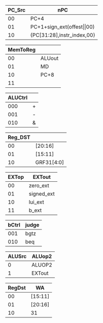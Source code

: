 | PC_Src | nPC                         |
| ------ | --------------------------- |
| 00     | PC+4                        |
| 01     | PC+1+sign_ext(offest\|\|00) |
| 10     | {PC[31:28],instr_index,00}  |

| MemToReg |        |
| -------- | ------ |
| 00       | ALUout |
| 01       | MD     |
| 10       | PC+8   |
| 11       |      |

| ALUCtrl |      |
| ------- | ---- |
| 000     | +    |
| 001     | -    |
| 010     | &    |

| Reg_DST |            |
| ------- | ---------- |
| 00      | [20:16]    |
| 01      | [15:11]    |
| 10      | GRF31[4:0] |

| EXTop |    EXTout        |
| ------- | ---------- |
| 00      | zero_ext    |
| 01      | signed_ext    |
| 10      | lui_ext |
| 11      | b_ext |

| bCtrl |    judge        |
| ------- | ---------- |
| 001      | bgtz    |
| 010      | beq |

| ALUSrc |    ALUop2        |
| ------- | ---------- |
|0      | ALUOP2    |
|1     | EXTout |

| RegDst |    WA        |
| ------- | ---------- |
|00      | [15:11]    |
|01     | [20:16] |
|10     | 31 |